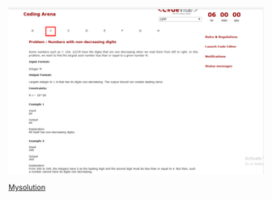 
![Problem](images/Numbers_with_non_decreasing_digits.png)


[Mysolution](/solutions/numbers_with_non_decreasing_digits.cpp)

